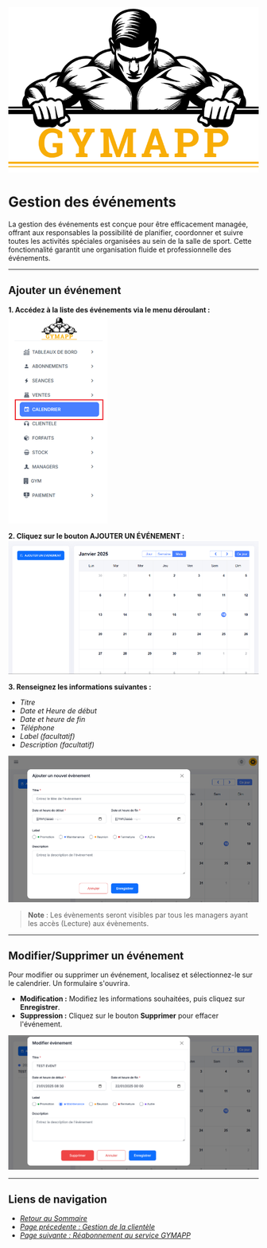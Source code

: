 ![GymApp Logo](/images/logo_md.png "GymApp Logo")

# Gestion des événements

La gestion des événements est conçue pour être efficacement managée, offrant aux responsables la possibilité de planifier, coordonner et suivre toutes les activités spéciales organisées au sein de la salle de sport. Cette fonctionnalité garantit une organisation fluide et professionnelle des événements.

---

## Ajouter un événement

**1. Accédez à la liste des événements via le menu déroulant :**  
![nav event](/images/screenshots/calendar/nav_calendar.png "nav event") 

**2. Cliquez sur le bouton AJOUTER UN ÉVÉNEMENT :**  
![calendar](/images/screenshots/calendar/calendar.png "calendar") 

**3. Renseignez les informations suivantes :**  
- _Titre_  
- _Date et Heure de début_  
- _Date et heure de fin_  
- _Téléphone_  
- _Label (facultatif)_  
- _Description (facultatif)_

![add form](/images/screenshots/calendar/add_form.png "add form") 

> **Note** : Les évènements seront visibles par tous les managers ayant les accès (Lecture) aux évènements. 

---

## Modifier/Supprimer un événement

Pour modifier ou supprimer un événement, localisez et sélectionnez-le sur le calendrier. Un formulaire s'ouvrira.

- **Modification :** Modifiez les informations souhaitées, puis cliquez sur **Enregistrer**.  
- **Suppression :** Cliquez sur le bouton **Supprimer** pour effacer l'événement.  

![edit form](/images/screenshots/calendar/edit_form.png "edit form") 
 
 ---
## **Liens de navigation**

- [_Retour au Sommaire_](table.md)  
- [_Page précedente : Gestion de la clientèle_](product.md)   
- [_Page suivante : Réabonnement au service GYMAPP_](invoice.md)  
